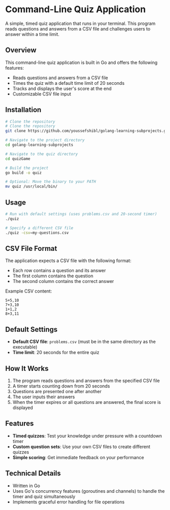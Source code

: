 # Command-Line Quiz Application

A simple, timed quiz application that runs in your terminal. This program reads questions and answers from a CSV file and challenges users to answer within a time limit.

## Overview

This command-line quiz application is built in Go and offers the following features:

- Reads questions and answers from a CSV file
- Times the quiz with a default time limit of 20 seconds
- Tracks and displays the user's score at the end
- Customizable CSV file input

## Installation

```bash
# Clone the repository
# Clone the repository
git clone https://github.com/youssefshibl/golang-learning-subprojects.git

# Navigate to the project directory
cd golang-learning-subprojects

# Navigate to the quiz directory
cd quizGame

# Build the project
go build -o quiz

# Optional: Move the binary to your PATH
mv quiz /usr/local/bin/
```

## Usage

```bash
# Run with default settings (uses problems.csv and 20-second timer)
./quiz

# Specify a different CSV file
./quiz -csv=my-questions.csv
```

## CSV File Format

The application expects a CSV file with the following format:

- Each row contains a question and its answer
- The first column contains the question
- The second column contains the correct answer

Example CSV content:

```
5+5,10
7+3,10
1+1,2
8+3,11
```

## Default Settings

- **Default CSV file**: `problems.csv` (must be in the same directory as the executable)
- **Time limit**: 20 seconds for the entire quiz

## How It Works

1. The program reads questions and answers from the specified CSV file
2. A timer starts counting down from 20 seconds
3. Questions are presented one after another
4. The user inputs their answers
5. When the timer expires or all questions are answered, the final score is displayed

## Features

- **Timed quizzes**: Test your knowledge under pressure with a countdown timer
- **Custom question sets**: Use your own CSV files to create different quizzes
- **Simple scoring**: Get immediate feedback on your performance

## Technical Details

- Written in Go
- Uses Go's concurrency features (goroutines and channels) to handle the timer and quiz simultaneously
- Implements graceful error handling for file operations
